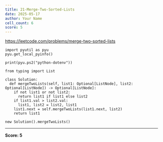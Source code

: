 ```yaml
---
title: 21-Merge-Two-Sorted-Lists
date: 2025-05-17
author: Your Name
cell_count: 6
score: 5
---
```


https://leetcode.com/problems/merge-two-sorted-lists


```
import pyutil as pyu
pyu.get_local_pyinfo()
```


```
print(pyu.ps2("python-dotenv"))
```


```
from typing import List
```


```
class Solution:
  def mergeTwoLists(self, list1: Optional[ListNode], list2: Optional[ListNode]) -> Optional[ListNode]:
    if not list1 or not list2:
      return list1 if list1 else list2
    if list1.val > list2.val:
      list1, list2 = list2, list1
    list1.next = self.mergeTwoLists(list1.next, list2)
    return list1
```


```
new Solution().mergeTwoLists()
```


---
**Score: 5**